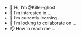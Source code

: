 - 👋 Hi, I’m @Killer-ghost
- 👀 I’m interested in ...
- 🌱 I’m currently learning ...
- 💞️ I’m looking to collaborate on ...
- 📫 How to reach me ...

<!---
Killer-ghost/Killer-ghost is a ✨ special ✨ repository because its `README.md` (this file) appears on your GitHub profile.
You can click the Preview link to take a look at your changes.
--->
